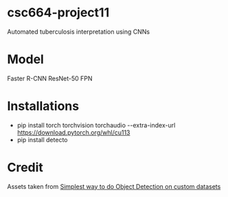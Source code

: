 # csc664-project11
Automated tuberculosis interpretation using CNNs

# Model
Faster R-CNN ResNet-50 FPN

# Installations
* pip install torch torchvision torchaudio --extra-index-url https://download.pytorch.org/whl/cu113
* pip install detecto

# Credit
Assets taken from [Simplest way to do Object Detection on custom datasets](https://www.analyticsvidhya.com/blog/2021/06/simplest-way-to-do-object-detection-on-custom-datasets/)

